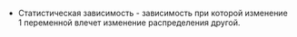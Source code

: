 * Статистическая зависимость - зависимость при которой изменение 1 переменной влечет изменение распределения другой.